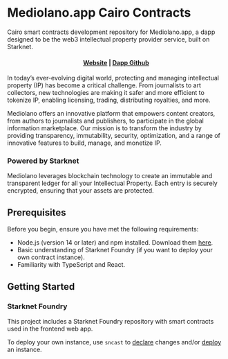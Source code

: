 # Mediolano.app Cairo Contracts

Cairo smart contracts development repository for Mediolano.app, a dapp designed to be the web3 intellectual property provider service, built on Starknet.

<h4 align="center">
  <a href="https://mediolano.app">Website</a> | 
  <a href="https://github.com/mediolano-app/mediolano-app">Dapp Github</a>
</h4>

In today’s ever-evolving digital world, protecting and managing intellectual property (IP) has become a critical challenge. From journalists to art collectors, new technologies are making it safer and more efficient to tokenize IP, enabling licensing, trading, distributing royalties, and more.

Mediolano offers an innovative platform that empowers content creators, from authors to journalists and publishers, to participate in the global information marketplace. Our mission is to transform the industry by providing transparency, immutability, security, optimization, and a range of innovative features to build, manage, and monetize IP.

### Powered by Starknet

Mediolano leverages blockchain technology to create an immutable and transparent ledger for all your Intellectual Property. Each entry is securely encrypted, ensuring that your assets are protected.


## Prerequisites

Before you begin, ensure you have met the following requirements:

* Node.js (version 14 or later) and npm installed. Download them [here](https://nodejs.org/en/download/).
* Basic understanding of Starknet Foundry (if you want to deploy your own contract instance).
* Familiarity with TypeScript and React.

## Getting Started

### Starknet Foundry

This project includes a Starknet Foundry repository with smart contracts used in the frontend web app.

To deploy your own instance, use `sncast` to [declare](https://foundry-rs.github.io/starknet-foundry/starknet/declare.html) changes and/or [deploy](https://foundry-rs.github.io/starknet-foundry/starknet/deploy.html) an instance.
